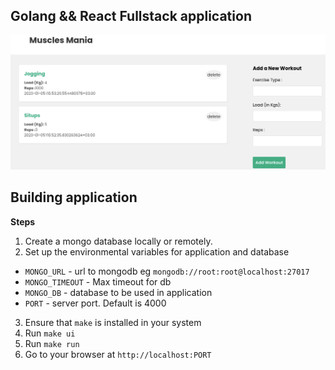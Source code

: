 ## Golang && React Fullstack application

![Muscles](images/portfolio.png)


## Building application
__Steps__
1. Create a mongo database locally or remotely.
2. Set up the environmental variables for application and database
- `MONGO_URL` - url to mongodb eg ``mongodb://root:root@localhost:27017``
- `MONGO_TIMEOUT` - Max timeout for db
- `MONGO_DB` - database to be used in application
- `PORT` - server port. Default is 4000
3. Ensure that `make` is installed in your system
4. Run `make ui`
5. Run `make run`
6. Go to your browser at `http://localhost:PORT`

